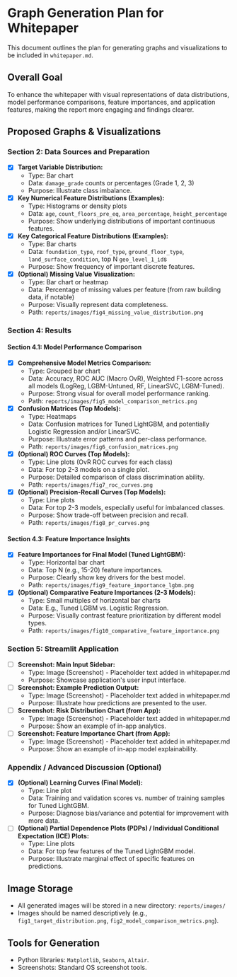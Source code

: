 # Graph Generation Plan for Whitepaper

This document outlines the plan for generating graphs and visualizations to be included in `whitepaper.md`.

## Overall Goal
To enhance the whitepaper with visual representations of data distributions, model performance comparisons, feature importances, and application features, making the report more engaging and findings clearer.

## Proposed Graphs & Visualizations

### Section 2: Data Sources and Preparation
- [x] **Target Variable Distribution:**
    - Type: Bar chart
    - Data: `damage_grade` counts or percentages (Grade 1, 2, 3)
    - Purpose: Illustrate class imbalance.
- [x] **Key Numerical Feature Distributions (Examples):**
    - Type: Histograms or density plots
    - Data: `age`, `count_floors_pre_eq`, `area_percentage`, `height_percentage`
    - Purpose: Show underlying distributions of important continuous features.
- [x] **Key Categorical Feature Distributions (Examples):**
    - Type: Bar charts
    - Data: `foundation_type`, `roof_type`, `ground_floor_type`, `land_surface_condition`, top N `geo_level_1_id`s
    - Purpose: Show frequency of important discrete features.
- [x] **(Optional) Missing Value Visualization:**
    - Type: Bar chart or heatmap
    - Data: Percentage of missing values per feature (from raw building data, if notable)
    - Purpose: Visually represent data completeness.
    - Path: `reports/images/fig4_missing_value_distribution.png`

### Section 4: Results

#### Section 4.1: Model Performance Comparison
- [x] **Comprehensive Model Metrics Comparison:**
    - Type: Grouped bar chart
    - Data: Accuracy, ROC AUC (Macro OvR), Weighted F1-score across all models (LogReg, LGBM-Untuned, RF, LinearSVC, LGBM-Tuned).
    - Purpose: Strong visual for overall model performance ranking.
    - Path: `reports/images/fig5_model_comparison_metrics.png`
- [x] **Confusion Matrices (Top Models):**
    - Type: Heatmaps
    - Data: Confusion matrices for Tuned LightGBM, and potentially Logistic Regression and/or LinearSVC.
    - Purpose: Illustrate error patterns and per-class performance.
    - Path: `reports/images/fig6_confusion_matrices.png`
- [x] **(Optional) ROC Curves (Top Models):**
    - Type: Line plots (OvR ROC curves for each class)
    - Data: For top 2-3 models on a single plot.
    - Purpose: Detailed comparison of class discrimination ability.
    - Path: `reports/images/fig7_roc_curves.png`
- [x] **(Optional) Precision-Recall Curves (Top Models):**
    - Type: Line plots
    - Data: For top 2-3 models, especially useful for imbalanced classes.
    - Purpose: Show trade-off between precision and recall.
    - Path: `reports/images/fig8_pr_curves.png`

#### Section 4.3: Feature Importance Insights
- [x] **Feature Importances for Final Model (Tuned LightGBM):**
    - Type: Horizontal bar chart
    - Data: Top N (e.g., 15-20) feature importances.
    - Purpose: Clearly show key drivers for the best model.
    - Path: `reports/images/fig9_feature_importance_lgbm.png`
- [x] **(Optional) Comparative Feature Importances (2-3 Models):**
    - Type: Small multiples of horizontal bar charts
    - Data: E.g., Tuned LGBM vs. Logistic Regression.
    - Purpose: Visually contrast feature prioritization by different model types.
    - Path: `reports/images/fig10_comparative_feature_importance.png`

### Section 5: Streamlit Application
- [ ] **Screenshot: Main Input Sidebar:**
    - Type: Image (Screenshot) - Placeholder text added in whitepaper.md
    - Purpose: Showcase application's user input interface.
- [ ] **Screenshot: Example Prediction Output:**
    - Type: Image (Screenshot) - Placeholder text added in whitepaper.md
    - Purpose: Illustrate how predictions are presented to the user.
- [ ] **Screenshot: Risk Distribution Chart (from App):**
    - Type: Image (Screenshot) - Placeholder text added in whitepaper.md
    - Purpose: Show an example of in-app analytics.
- [ ] **Screenshot: Feature Importance Chart (from App):**
    - Type: Image (Screenshot) - Placeholder text added in whitepaper.md
    - Purpose: Show an example of in-app model explainability.

### Appendix / Advanced Discussion (Optional)
- [x] **(Optional) Learning Curves (Final Model):**
    - Type: Line plot
    - Data: Training and validation scores vs. number of training samples for Tuned LightGBM.
    - Purpose: Diagnose bias/variance and potential for improvement with more data.
- [ ] **(Optional) Partial Dependence Plots (PDPs) / Individual Conditional Expectation (ICE) Plots:**
    - Type: Line plots
    - Data: For top few features of the Tuned LightGBM model.
    - Purpose: Illustrate marginal effect of specific features on predictions.

## Image Storage
- All generated images will be stored in a new directory: `reports/images/`
- Images should be named descriptively (e.g., `fig1_target_distribution.png`, `fig2_model_comparison_metrics.png`).

## Tools for Generation
- Python libraries: `Matplotlib`, `Seaborn`, `Altair`.
- Screenshots: Standard OS screenshot tools. 